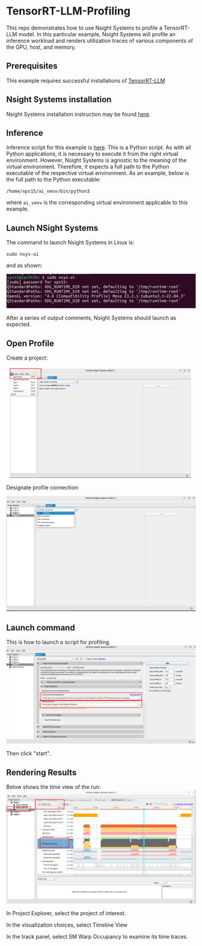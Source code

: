 # TensorRT-LLM-Profiling
This repo demonstrates how to use Nsight Systems to profile a TensorRT-LLM model. In this particular example, Nsight Systems will profile an inference workload and renders utilization traces of various components of the GPU, host, and memory.

## Prerequisites
This example requires successful installations of [TensorRT-LLM](https://nvidia.github.io/TensorRT-LLM/index.html)

## Nsight Systems installation
Nsight Systems installation instruction may be found [here](https://docs.nvidia.com/nsight-systems/InstallationGuide/index.html).

## Inference
Inference script for this example is [here](./speculative-decoding.py). This is a Python script. As with all Python applications, it is necessary to execute it from the right virtual environment. However, Nsight Systems is agnostic to the meaning of the virtual environment. Therefore, it expects a full path to the Python executable of the respective virtual environment. As an example, below is the full path to the Python executable:

```
/home/xps15/ai_venv/bin/python3
```

where `ai_venv` is the corresponding virtual environment applicable to this example.

## Launch NSight Systems
The command to launch Nsight Systems in Linux is:

```
sudo nsys-ui
```

and as shown:

![Launch Nsight Systems](./assets/launch-nsys.png)

After a series of output comments, Nsight Systems should launch as expected.


## Open Profile

Create a project:

![Create project](./assets/create-project.png)

Designate profile connection:

![connetion](./assets/connection.png)


## Launch command 

This is how to launch a script for profiling.
![launch and working directory](./assets/launch-and-working-dir.png)

Then click "start".

## Rendering Results

Below shows the time view of the run:
![Nsight Analysis](./assets/nsight-analysis.png)

In Project Explorer, select the project of interest.

In the visualization choices, select Timeline View

In the track panel, select SM Warp Occupancy to examine its time traces.

